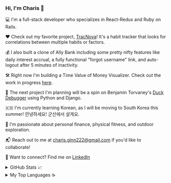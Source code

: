 ### Hi, I'm Charis 👋

💻 I'm a full-stack developer who specializes in React-Redux and Ruby on Rails.

❤️ Check out my favorite project, [TracNova](https://trac-nova.herokuapp.com/)! It's a habit tracker that looks for correlations between multiple habits or factors. 

💰 I also built a clone of Ally Bank including some pretty nifty features like daily interest accrual, a fully functional "forgot username" link, and auto-logout after 5 minutes of inactivity.

🛠️ Right now I'm building a Time Value of Money Visualizer. Check out the work in progress [here](https://eruanne2.github.io/Time-Value-of-Money-Visualizer/).

💭 The next project I'm planning will be a spin on Benjamin Torvaney's [Duck Debugger](https://torvaney.github.io/projects/duck-debugger) using Python and Django.

🇰🇷  I'm currently learning Korean, as I will be moving to South Korea this summer! 안녕하세요! 군산에서 살게요.

🚵 I'm passionate about personal finance, physical fitness, and outdoor exploration.

📬 Reach out to me at charis.ginn222@gmail.com if you'd like to collaborate!

🔗 Want to connect? Find me on [LinkedIn](www.linkedin.com/in/charis-ginn-9abb93173)

<details closed>
  <summary>GitHub Stats 📈</summary>
  <br>
  
  [![GitHub stats](https://github-readme-stats.vercel.app/api?username=Eruanne2)](https://github.com/Eruanne2/github-readme-stats) 
  
</details>

<details closed>
  <summary>My Top Languages ☕ </summary>
  <br>
  
  [![Top Languages](https://github-readme-stats.vercel.app/api/top-langs/?username=Eruanne2)](https://github.com/Eruanne2/github-readme-stats) 
  
</details>
